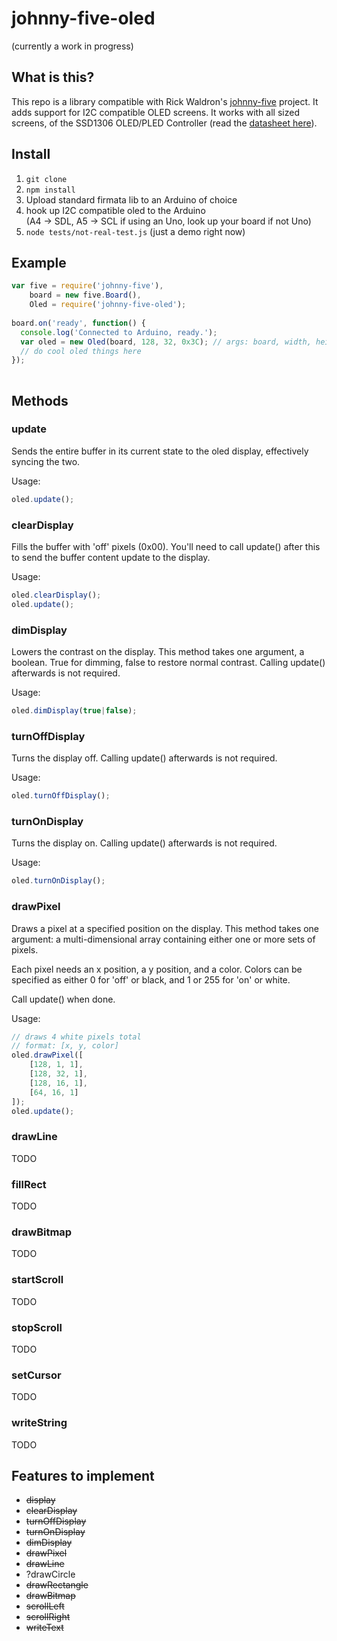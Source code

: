 johnny-five-oled
========================

(currently a work in progress)

## What is this?

This repo is a library compatible with Rick Waldron's [johnny-five](https://github.com/rwaldron/johnny-five) project. It adds support for I2C compatible OLED screens. It works with all sized screens, of the SSD1306 OLED/PLED Controller (read the [datasheet here](http://www.adafruit.com/datasheets/SSD1306.pdf)).

## Install 

1. `git clone`
2. `npm install`
3. Upload standard firmata lib to an Arduino of choice
4. hook up I2C compatible oled to the Arduino  
(A4 -> SDL, A5 -> SCL if using an Uno, look up your board if not Uno)
5. `node tests/not-real-test.js` (just a demo right now)

## Example

```javascript
var five = require('johnny-five'),
    board = new five.Board(),
    Oled = require('johnny-five-oled');
    
board.on('ready', function() {
  console.log('Connected to Arduino, ready.');
  var oled = new Oled(board, 128, 32, 0x3C); // args: board, width, height, I2C address
  // do cool oled things here
});
    
```

## Methods

### update
Sends the entire buffer in its current state to the oled display, effectively syncing the two.

Usage:
```javascript
oled.update();
```

### clearDisplay
Fills the buffer with 'off' pixels (0x00). You'll need to call update() after this to send the buffer content update to the display.

Usage:
```javascript
oled.clearDisplay();
oled.update();
```

### dimDisplay
Lowers the contrast on the display. This method takes one argument, a boolean. True for dimming, false to restore normal contrast. Calling update() afterwards is not required.

Usage:
```javascript
oled.dimDisplay(true|false);
```

### turnOffDisplay
Turns the display off. Calling update() afterwards is not required.

Usage:
```javascript
oled.turnOffDisplay();
```

### turnOnDisplay
Turns the display on. Calling update() afterwards is not required.

Usage:
```javascript
oled.turnOnDisplay();
```


### drawPixel
Draws a pixel at a specified position on the display. This method takes one argument: a multi-dimensional array containing either one or more sets of pixels. 

Each pixel needs an x position, a y position, and a color. Colors can be specified as either 0 for 'off' or black, and 1 or 255 for 'on' or white.

Call update() when done.

Usage:
```javascript
// draws 4 white pixels total
// format: [x, y, color]
oled.drawPixel([
	[128, 1, 1],
	[128, 32, 1],
	[128, 16, 1],
	[64, 16, 1]
]);
oled.update();
```

### drawLine
TODO

### fillRect
TODO

### drawBitmap
TODO

### startScroll
TODO

### stopScroll
TODO

### setCursor
TODO

### writeString
TODO

## Features to implement
+ ~~display~~
+ ~~clearDisplay~~
+ ~~turnOffDisplay~~
+ ~~turnOnDisplay~~
+ ~~dimDisplay~~
+ ~~drawPixel~~
+ ~~drawLine~~
+ ?drawCircle
+ ~~drawRectangle~~
+ ~~drawBitmap~~
+ ~~scrollLeft~~
+ ~~scrollRight~~
+ ~~writeText~~